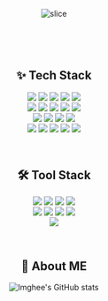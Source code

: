 <div align=center>

![slice](https://capsule-render.vercel.app/api?type=slice&color=D0B8D2&height=200&text=Hi%20there👋&fontAlign=70&rotate=13&fontAlignY=25&desc=lmghee's%20GitHub&descAlign=70.&descAlignY=44)

<br/>
<p/>
<br/>

<h2>✨ Tech Stack </h2>
<p>
<img src="https://img.shields.io/badge/Spring-6DB33F?style=for-the-badge&logo=Spring&logoColor=white">
<img src="https://img.shields.io/badge/Spring Boot-6DB33F?style=for-the-badge&logo=SpringBoot&logoColor=white">
<img src="https://img.shields.io/badge/jpa-6DB33F?style=for-the-badge&logo=jpa&logoColor=white">
<img src= "https://img.shields.io/badge/java-%23ED8B00.svg?style=for-the-badge&logo=java&logoColor=white"/>
<img src="https://img.shields.io/badge/Gradle-02303A?style=for-the-badge&logo=Gradle&logoColor=white"/>
  <br/>
<img src="https://img.shields.io/badge/Python-3776AB?style=for-the-badge&logo=Python&logoColor=white"/>
<img src="https://img.shields.io/badge/FastAPI-009688?style=for-the-badge&logo=FastAPI&logoColor=white"/>
<img src= "https://img.shields.io/badge/Numpy-013243?style=for-the-badge&logo=NumPy&logoColor=white"/>
<img src= "https://img.shields.io/badge/pandas-150458?style=for-the-badge&logo=pandas&logoColor=white"/>
<img src= "https://img.shields.io/badge/sklearn-F7931E?style=for-the-badge&logo=scikit-learn&logoColor=white"/>
  <br/>
<img src= "https://img.shields.io/badge/MySQL-4479A1?style=for-the-badge&logo=Mysql&logoColor=white"/>
<img src="https://img.shields.io/badge/redis-DC382D?style=for-the-badge&logo=redis&logoColor=white">
<img src= "https://img.shields.io/badge/docker-2496ED?style=for-the-badge&logo=docker&logoColor=white"/>
<img src= "https://img.shields.io/badge/jenkins-D24939?style=for-the-badge&logo=jenkins&logoColor=white"/>
  <br/>
<img src="https://img.shields.io/badge/vue.js-4FC08D?style=for-the-badge&logo=vue.js&logoColor=white">
<img src="https://img.shields.io/badge/vuetify-1867C0?style=for-the-badge&logo=vuetify&logoColor=white">
<img src="https://img.shields.io/badge/HTML5-E34F26?style=for-the-badge&logo=Html5&logoColor=white">
<img src="https://img.shields.io/badge/Css3-1572B6?style=for-the-badge&logo=javascript&logoColor=white">
<img src="https://img.shields.io/badge/javascript-F7DF1E?style=for-the-badge&logo=css3&logoColor=black">
<br/>
<p/>
<br/>

<h2>🛠️ Tool Stack </h2>
<img src= "https://img.shields.io/badge/Eclipse-2C2255?style=for-the-badge&logo=Eclipse&logoColor=white"/>
<img src= "https://img.shields.io/badge/IntelliJ-000000?style=for-the-badge&logo=IntelliJIDEA&logoColor=white"/>
<img src= "https://img.shields.io/badge/Visual Studio Code-007ACC?style=for-the-badge&logo=Visual Studio Code&logoColor=white"/>
<img src= "https://img.shields.io/badge/PyCharm-000000?style=for-the-badge&logo=PyCharm&logoColor=white"/>
<br/>
<img src= "https://img.shields.io/badge/Postman-FF6C37?style=for-the-badge&logo=Postman&logoColor=white"/>
<img src= "https://img.shields.io/badge/Jira-0052CC?style=for-the-badge&logo=Jira&logoColor=white"/>
<img src= "https://img.shields.io/badge/GitLab-FC6D26?style=for-the-badge&logo=GitLab&logoColor=white"/>
<img src= "https://img.shields.io/badge/GitHub-181717?style=for-the-badge&logo=GitHub&logoColor=white"/>
<br/>
<img src= "https://img.shields.io/badge/Notion-000000?style=for-the-badge&logo=Notion&logoColor=white"/>

<br/>
<p/>
<br/>

<h2>💜 About ME </h2>

![lmghee's GitHub stats](https://github-readme-stats.vercel.app/api?username=lmghee&show_icons=true&count_private=true&theme=nightowl)
<br>
<br>
</div>
